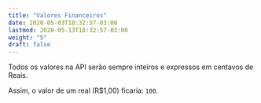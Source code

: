 ```yaml
---
title: "Valores Financeiros"
date: 2020-05-03T18:32:57-03:00
lastmod: 2020-05-13T18:32:57-03:00
weight: "5"
draft: false
---
```


Todos os valores na API serão sempre inteiros e expressos em centavos de Reais.

Assim, o valor de um real (R$1,00) ficaria: `100`.
